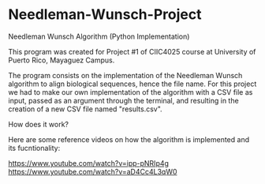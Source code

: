 # Needleman-Wunsch-Project
Needleman Wunsch Algorithm (Python Implementation)

This program was created for Project #1 of CIIC4025 course at University of Puerto Rico, Mayaguez Campus. 

The program consists on the implementation of the Needleman Wunsch algorithm to align biological sequences, hence the file name. For this project we had to make our own implementation of the algorithm with a CSV file as input, passed as an argument through the terminal, and resulting in the creation of a new CSV file named "results.csv".

How does it work? 

Here are some reference videos on how the algorithm is implemented and its fucntionality:

https://www.youtube.com/watch?v=ipp-pNRIp4g
https://www.youtube.com/watch?v=aD4Cc4L3qW0
